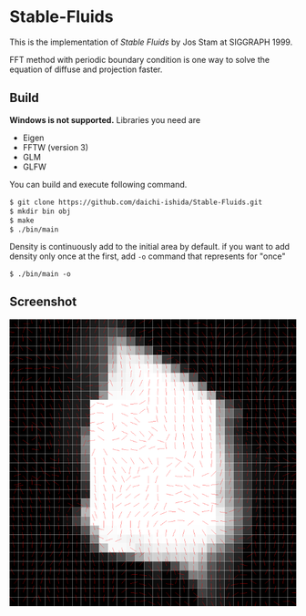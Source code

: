 # Stable-Fluids
This is the implementation of *Stable Fluids* by Jos Stam at SIGGRAPH 1999.

FFT method with periodic boundary condition is one way to solve the equation of diffuse and projection faster.


## Build
**Windows is not supported.**
Libraries you need are
- Eigen
- FFTW (version 3)
- GLM
- GLFW

You can build and execute following command.

```shell
$ git clone https://github.com/daichi-ishida/Stable-Fluids.git
$ mkdir bin obj
$ make
$ ./bin/main
```

Density is continuously add to the initial area by default.
if you want to add density only once at the first, 
add `-o` command that represents for "once"

```shell
$ ./bin/main -o
```

## Screenshot

![Screenshot](output/Screenshot.png)